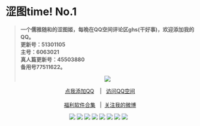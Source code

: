 <h1>涩图time! No.1</h1>
<blockquote>
<p><strong>一个儒雅随和的涩图姬，每晚在QQ空间评论区ghs(干好事)，欢迎添加我的QQ。</br>更新号：51301105&nbsp&nbsp</br>主号：6063021&nbsp&nbsp</br>真人篇更新号：45503880&nbsp&nbsp</br>备用号77511622。</strong></p>
<div align="center"<a href="https://sm.ms/image/PaZDhse3pEOTFX7" target="_blank"><img src="https://i.loli.net/2020/06/13/PaZDhse3pEOTFX7.gif" /></a></blockquote></div>
<div align="center"><p><a href="https://qm.qq.com/cgi-bin/qm/qr?k=VHVfncJChRrSp_NGJrlJNgYpoaZ9ukMV
" rel="nofollow">点我添加QQ</a>&nbsp&nbsp&nbsp | &nbsp&nbsp;<a href="https://mp.qzone.qq.com/u/51301105?uin=51301105&is_famous_space=1&brand_flag=0
" rel="nofollow">访问QQ空间</a><br/><br><a href="https://sharechain.qq.com/64af2d17d969dc099327f1cd8f9dbe53
">福利软件合集</a> &nbsp&nbsp|&nbsp&nbsp;<a href="https://weibo.com/u/6101833251">关注我的微博</a></p></div>
<div align="center"<a href="" target="_blank">

<img src="https://i.loli.net/2020/08/01/Rk94JfoNdWmxKQb.jpg" />
<img src="https://i.loli.net/2020/08/01/CgDO7j2FPhiNlRJ.jpg" />
<img src="https://i.loli.net/2020/08/01/Lot7d8D4jqTFsWV.jpg" />
<img src="https://i.loli.net/2020/08/01/95y4F3X1P7QbvjL.jpg" />
<img src="https://i.loli.net/2020/08/01/sWiRpZXTb8ND27d.png" />
<img src="https://i.loli.net/2020/08/02/XJuFapgvYr1VQHR.jpg" />
<img src="https://i.loli.net/2020/08/02/oeYuh14iPLDcImM.jpg" />
<img src="https://i.loli.net/2020/08/02/HwDhG5lPRdMmtu9.jpg" />
<img src="" />
<img src="" />
